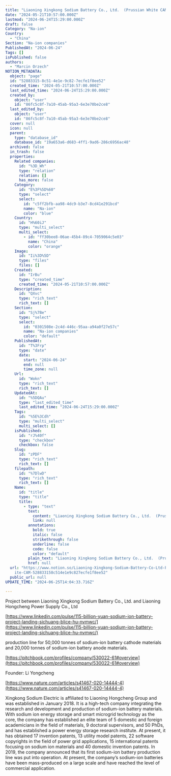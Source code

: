 ```yaml
---
title: "Liaoning Xingkong Sodium Battery Co., Ltd.  (Prussian White CAM)"
date: "2024-05-21T10:57:00.000Z"
lastmod: "2024-06-24T15:29:00.000Z"
draft: false
Category: "Na-ion"
Country:
  - "China"
Section: "Na-ion companies"
PublishedAt: "2024-06-24"
Tags: []
isPublished: false
authors:
  - "Marcin Orzech"
NOTION_METADATA:
  object: "page"
  id: "52883315-8c51-4e1e-9c82-7ecfe1f8ee52"
  created_time: "2024-05-21T10:57:00.000Z"
  last_edited_time: "2024-06-24T15:29:00.000Z"
  created_by:
    object: "user"
    id: "86fc5c8f-7a10-45ab-95a3-6e3e70be2ce8"
  last_edited_by:
    object: "user"
    id: "86fc5c8f-7a10-45ab-95a3-6e3e70be2ce8"
  cover: null
  icon: null
  parent:
    type: "database_id"
    database_id: "19a653a6-d683-4ff1-9ad6-286c6956ac48"
  archived: false
  in_trash: false
  properties:
    Related companies:
      id: "%3D_Wh"
      type: "relation"
      relation: []
      has_more: false
    Category:
      id: "E%3F%5D%60"
      type: "select"
      select:
        id: "c5ff2bfb-aa98-4dc9-b3e7-8cd41e291bcd"
        name: "Na-ion"
        color: "blue"
    Country:
      id: "H%60iJ"
      type: "multi_select"
      multi_select:
        - id: "ff30bee8-06ae-45b4-89c4-7059064c5e03"
          name: "China"
          color: "orange"
    Image:
      id: "Ii%3D%5D"
      type: "files"
      files: []
    Created:
      id: "IrBu"
      type: "created_time"
      created_time: "2024-05-21T10:57:00.000Z"
    Description:
      id: "QXvc"
      type: "rich_text"
      rich_text: []
    Section:
      id: "Sj%7Be"
      type: "select"
      select:
        id: "0301508e-2c4d-446c-95aa-a94a0f27e57c"
        name: "Na-ion companies"
        color: "default"
    PublishedAt:
      id: "T%3Frp"
      type: "date"
      date:
        start: "2024-06-24"
        end: null
        time_zone: null
    Url:
      id: "Wokn"
      type: "rich_text"
      rich_text: []
    UpdatedAt:
      id: "%5DQAu"
      type: "last_edited_time"
      last_edited_time: "2024-06-24T15:29:00.000Z"
    Tags:
      id: "%5E%3Cdh"
      type: "multi_select"
      multi_select: []
    isPublished:
      id: "rJ%40f"
      type: "checkbox"
      checkbox: false
    Slug:
      id: "zPDF"
      type: "rich_text"
      rich_text: []
    filepath:
      id: "%7DlwD"
      type: "rich_text"
      rich_text: []
    Name:
      id: "title"
      type: "title"
      title:
        - type: "text"
          text:
            content: "Liaoning Xingkong Sodium Battery Co., Ltd.  (Prussian White CAM)"
            link: null
          annotations:
            bold: true
            italic: false
            strikethrough: false
            underline: false
            code: false
            color: "default"
          plain_text: "Liaoning Xingkong Sodium Battery Co., Ltd.  (Prussian White CAM)"
          href: null
  url: "https://www.notion.so/Liaoning-Xingkong-Sodium-Battery-Co-Ltd-Prussian-Wh\
    ite-CAM-528833158c514e1e9c827ecfe1f8ee52"
  public_url: null
UPDATE_TIME: "2024-06-25T14:04:33.716Z"

---
```



Project between Liaoning Xingkong Sodium Battery Co., Ltd. and Liaoning Hongcheng Power Supply Co., Ltd


[https://www.linkedin.com/pulse/115-billion-yuan-sodium-ion-battery-project-landing-sichuang-blice-hu-nvmwc/](https://www.linkedin.com/pulse/115-billion-yuan-sodium-ion-battery-project-landing-sichuang-blice-hu-nvmwc/)


production line for 50,000 tonnes of sodium-ion battery cathode materials and 20,000 tonnes of sodium-ion battery anode materials.


[https://pitchbook.com/profiles/company/530022-61#overview](https://pitchbook.com/profiles/company/530022-61#overview)


Founder: Li Yongcheng


[https://www.nature.com/articles/s41467-020-14444-4](https://www.nature.com/articles/s41467-020-14444-4)


Xingkong Sodium Electric is affiliated to Liaoning Hongcheng Group and was established in January 2018. It is a high-tech company integrating the research and development and production of sodium-ion battery materials. With sodium ion energy storage and smart microgrid technology as the core, the company has established an elite team of 5 domestic and foreign academicians in the field of materials, 9 doctoral supervisors, and 50 PhDs, and has established a power energy storage research institute. At present, it has obtained 17 invention patents, 13 utility model patents, 22 software copyrights in the field of power grid applications, 15 international patents focusing on sodium ion materials and 40 domestic invention patents. In 2019, the company announced that its first sodium-ion battery production line was put into operation. At present, the company’s sodium-ion batteries have been mass-produced on a large scale and have reached the level of commercial application.

